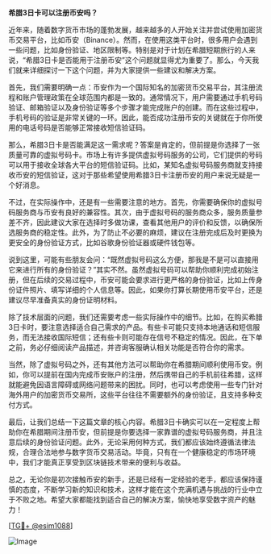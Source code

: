 **希腊3日卡可以注册币安吗？**

近年来，随着数字货币市场的蓬勃发展，越来越多的人开始关注并尝试使用加密货币交易平台，比如币安（Binance）。然而，在使用这类平台时，很多用户会遇到一些问题，比如身份验证、地区限制等。特别是对于计划在希腊短期旅行的人来说，“希腊3日卡是否能用于注册币安”这个问题就显得尤为重要了。那么，今天我们就来详细探讨一下这个问题，并为大家提供一些建议和解决方案。

首先，我们需要明确一点：币安作为一个国际知名的加密货币交易平台，其注册流程和账户管理政策在全球范围内都是一致的。通常情况下，用户需要通过手机号码验证、邮箱验证以及身份验证等多个步骤才能完成账户的创建。而在这些过程中，手机号码的验证是非常关键的一环。因此，能否成功注册币安的关键就在于你所使用的电话号码是否能够正常接收短信验证码。

那么，希腊3日卡是否能满足这一需求呢？答案是肯定的，但前提是你选择了一张质量可靠的虚拟号码卡。市场上有许多提供虚拟号码服务的公司，它们提供的号码可以用于接收全球各大平台的短信验证码。比如，某知名虚拟号码服务商就支持接收币安的短信验证，这对于那些希望使用希腊3日卡注册币安的用户来说无疑是一个好消息。

不过，在实际操作中，还是有一些需要注意的地方。首先，你需要确保你的虚拟号码服务商与币安有良好的兼容性。其次，由于虚拟号码的服务商众多，服务质量参差不齐，因此建议大家在选择时多做功课，查看其他用户的评价和反馈，以确保所选服务商的稳定性。此外，为了防止不必要的麻烦，建议在注册完成后及时更换为更安全的身份验证方式，比如谷歌身份验证器或硬件钱包等。

说到这里，可能有些朋友会问：“既然虚拟号码这么方便，那我是不是可以直接用它来进行所有的身份验证？”其实不然。虽然虚拟号码可以帮助你顺利完成初始注册，但在后续的交易过程中，币安可能会要求进行更严格的身份验证，比如上传身份证件照片、填写详细的个人信息等。因此，如果你打算长期使用币安平台，还是建议尽早准备真实的身份证明材料。

除了技术层面的问题，我们还需要考虑一些实际操作中的细节。比如，在购买希腊3日卡时，要注意选择适合自己需求的产品。有些卡可能只支持本地通话和短信服务，而无法接收国际短信；还有些卡则可能存在信号不稳定的情况。因此，在下单之前，务必仔细阅读产品描述，并咨询客服确认相关功能是否符合你的需求。

当然，除了虚拟号码之外，还有其他方法可以帮助你在希腊期间顺利使用币安。例如，你可以提前在国内完成币安账户的注册，然后携带自己的手机前往希腊，这样就能避免因语言障碍或网络问题带来的困扰。同时，也可以考虑使用一些专门针对海外用户的加密货币交易所，这些平台往往不需要额外的身份验证，且支持多种支付方式。

最后，让我们总结一下这篇文章的核心内容。希腊3日卡确实可以在一定程度上帮助你在希腊期间注册币安，但前提是你要选择一家靠谱的虚拟号码服务商，并且注意后续的身份验证问题。此外，无论采用何种方式，我们都应该始终遵循法律法规，合理合法地参与数字货币交易活动。毕竟，只有在一个健康稳定的市场环境中，我们才能真正享受到区块链技术带来的便利与收益。

总之，无论你是初次接触币安的新手，还是已经有一定经验的老手，都应该保持谨慎的态度，不断学习新的知识和技术，这样才能在这个充满机遇与挑战的行业中立于不败之地。希望大家都能找到适合自己的解决方案，愉快地享受数字资产的魅力！

[[TG💪+ @esim1088](https://t.me/s/esim1088)]

![Image](https://i.postimg.cc/4NQfJmqS/Snipaste-2025-05-13-00-14-12.png)